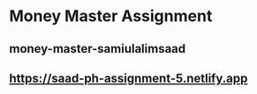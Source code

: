 # Money Master Assignment

## money-master-samiulalimsaad

## <https://saad-ph-assignment-5.netlify.app>
